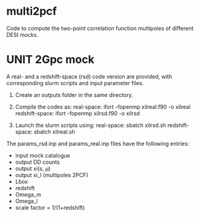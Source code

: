 # multi2pcf
Code to compute the two-point correlation function multipoles of different DESI mocks.

# UNIT 2Gpc mock
A real- and a redshift-space (rsd) code version are provided, with corresponding slurm scripts and input parameter files.

1) Create an outputs folder in the same directory.

2) Compile the codes as:
real-space: ifort -fopenmp xilreal.f90 -o xilreal
redshift-space: ifort -fopenmp xilrsd.f90 -o xilrsd

3) Launch the slurm scripts using:
real-space: sbatch xilrsd.sh
redshift-space: sbatch xilreal.sh

The params_rsd.inp and params_real.inp files have the following entries:
- input mock catalogue
- output DD counts
- output xi(s, μ)
- output xi_l (multipoles 2PCF)
- Lbox
- redshift
- Omega_m
- Omega_l
- scale factor = 1/(1+redshift)
